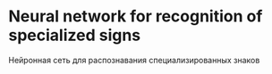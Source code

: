 # Neural network for recognition of specialized signs
Нейронная сеть для распознавания специализированных знаков
